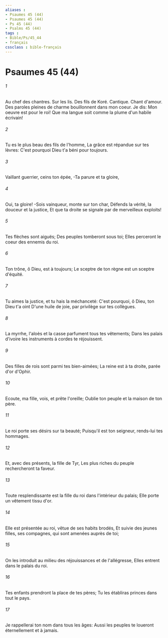 ```yaml
---
aliases : 
- Psaumes 45 (44)
- Psaumes 45 (44)
- Ps 45 (44)
- Psalms 45 (44)
tags : 
- Bible/Ps/45_44
- français
cssclass : bible-français
---
```


# Psaumes 45 (44)

###### 1
Au chef des chantres. Sur les lis. Des fils de Koré. Cantique. Chant d'amour. Des paroles pleines de charme bouillonnent dans mon coeur. Je dis: Mon oeuvre est pour le roi! Que ma langue soit comme la plume d'un habile écrivain!
###### 2
Tu es le plus beau des fils de l'homme, La grâce est répandue sur tes lèvres: C'est pourquoi Dieu t'a béni pour toujours.
###### 3
Vaillant guerrier, ceins ton épée, -Ta parure et ta gloire,
###### 4
Oui, ta gloire! -Sois vainqueur, monte sur ton char, Défends la vérité, la douceur et la justice, Et que ta droite se signale par de merveilleux exploits!
###### 5
Tes flèches sont aiguës; Des peuples tomberont sous toi; Elles perceront le coeur des ennemis du roi.
###### 6
Ton trône, ô Dieu, est à toujours; Le sceptre de ton règne est un sceptre d'équité.
###### 7
Tu aimes la justice, et tu hais la méchanceté: C'est pourquoi, ô Dieu, ton Dieu t'a oint D'une huile de joie, par privilège sur tes collègues.
###### 8
La myrrhe, l'aloès et la casse parfument tous tes vêtements; Dans les palais d'ivoire les instruments à cordes te réjouissent.
###### 9
Des filles de rois sont parmi tes bien-aimées; La reine est à ta droite, parée d'or d'Ophir.
###### 10
Ecoute, ma fille, vois, et prête l'oreille; Oublie ton peuple et la maison de ton père.
###### 11
Le roi porte ses désirs sur ta beauté; Puisqu'il est ton seigneur, rends-lui tes hommages.
###### 12
Et, avec des présents, la fille de Tyr, Les plus riches du peuple rechercheront ta faveur.
###### 13
Toute resplendissante est la fille du roi dans l'intérieur du palais; Elle porte un vêtement tissu d'or.
###### 14
Elle est présentée au roi, vêtue de ses habits brodés, Et suivie des jeunes filles, ses compagnes, qui sont amenées auprès de toi;
###### 15
On les introduit au milieu des réjouissances et de l'allégresse, Elles entrent dans le palais du roi.
###### 16
Tes enfants prendront la place de tes pères; Tu les établiras princes dans tout le pays.
###### 17
Je rappellerai ton nom dans tous les âges: Aussi les peuples te loueront éternellement et à jamais.
